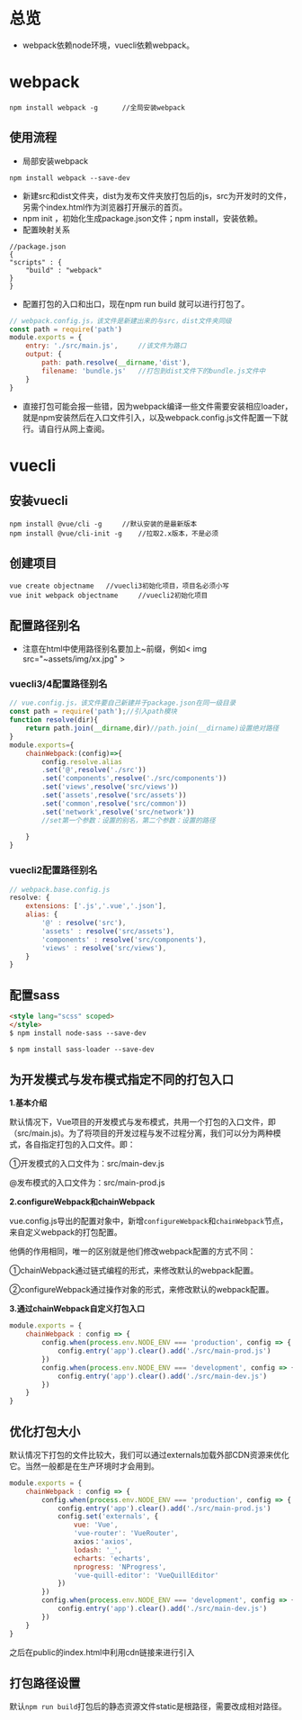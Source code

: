 # 总览

- webpack依赖node环境，vuecli依赖webpack。

# webpack

```
npm install webpack -g 		//全局安装webpack
```

## 使用流程

- 局部安装webpack

```
npm install webpack --save-dev
```

- 新建src和dist文件夹，dist为发布文件夹放打包后的js，src为开发时的文件，另需个index.html作为浏览器打开展示的首页。
- npm init ，初始化生成package.json文件；npm install，安装依赖。
- 配置映射关系

```
//package.json
{
"scripts" : {
	"build" : "webpack"
}
}
```

- 配置打包的入口和出口，现在npm run build 就可以进行打包了。

```javascript
// webpack.config.js，该文件是新建出来的与src，dist文件夹同级
const path = require('path')
module.exports = {
    entry: './src/main.js',		//该文件为路口
    output: {
        path: path.resolve(__dirname,'dist'),
        filename: 'bundle.js'	//打包到dist文件下的bundle.js文件中
    }
}
```

- 直接打包可能会报一些错，因为webpack编译一些文件需要安装相应loader，就是npm安装然后在入口文件引入，以及webpack.config.js文件配置一下就行。请自行从网上查阅。

# vuecli

## 安装vuecli

```
npm install @vue/cli -g		//默认安装的是最新版本
npm install @vue/cli-init -g 	//拉取2.x版本，不是必须
```

## 创建项目

```
vue create objectname	//vuecli3初始化项目，项目名必须小写
vue init webpack objectname 	//vuecli2初始化项目
```

## 配置路径别名

- 注意在html中使用路径别名要加上~前缀，例如<  img  src="~assets/img/xx.jpg" >

### vuecli3/4配置路径别名

```javascript
// vue.config.js，该文件要自己新建并于package.json在同一级目录
const path = require('path');//引入path模块
function resolve(dir){
    return path.join(__dirname,dir)//path.join(__dirname)设置绝对路径
}
module.exports={
    chainWebpack:(config)=>{
        config.resolve.alias
        .set('@',resolve('./src'))
        .set('components',resolve('./src/components'))
        .set('views',resolve('src/views'))
        .set('assets',resolve('src/assets'))
        .set('common',resolve('src/common'))
        .set('network',resolve('src/network'))
        //set第一个参数：设置的别名，第二个参数：设置的路径
　　　　
    }
}
```

### vuecli2配置路径别名

```javascript
// webpack.base.config.js
resolve: {
    extensions: ['.js','.vue','.json'],
    alias: {
        '@' : resolve('src'),
        'assets' : resolve('src/assets'),
        'components' : resolve('src/components'),
        'views' : resolve('src/views'),
    }
}
```

## 配置sass

```html
<style lang="scss" scoped>
</style>
$ npm install node-sass --save-dev

$ npm install sass-loader --save-dev
```

## 为开发模式与发布模式指定不同的打包入口

**1.基本介绍**

默认情况下，Vue项目的开发模式与发布模式，共用一个打包的入口文件，即（src/main.js)。为了将项目的开发过程与发不过程分离，我们可以分为两种模式，各自指定打包的入口文件。即：

①开发模式的入口文件为：src/main-dev.js

@发布模式的入口文件为：src/main-prod.js

**2.configureWebpack和chainWebpack**

vue.config.js导出的配置对象中，新增`configureWebpack`和`chainWebpack`节点，来自定义webpack的打包配置。

他俩的作用相同，唯一的区别就是他们修改webpack配置的方式不同：

①chainWebpack通过链式编程的形式，来修改默认的webpack配置。

②configureWebpack通过操作对象的形式，来修改默认的webpack配置。

**3.通过chainWebpack自定义打包入口**

```js
module.exports = {
	chainWebpack : config => {
        config.when(process.env.NODE_ENV === 'production', config => {
            config.entry('app').clear().add('./src/main-prod.js')
		})
        config.when(process.env.NODE_ENV === 'development', config => {
            config.entry('app').clear().add('./src/main-dev.js')
		})
	}
}
```

## 优化打包大小

默认情况下打包的文件比较大，我们可以通过externals加载外部CDN资源来优化它。当然一般都是在生产环境时才会用到。

```js
module.exports = {
	chainWebpack : config => {
        config.when(process.env.NODE_ENV === 'production', config => {
            config.entry('app').clear().add('./src/main-prod.js')
            config.set('externals', {
                vue: 'Vue',
                'vue-router': 'VueRouter',
                axios：'axios',
                lodash: '_',
                echarts: 'echarts',
                nprogress: 'NProgress',
                'vue-quill-editor': 'VueQuillEditor'
            })
		})
        config.when(process.env.NODE_ENV === 'development', config => {
            config.entry('app').clear().add('./src/main-dev.js')
		})
	}
}
```

之后在public的index.html中利用cdn链接来进行引入

## 打包路径设置

默认`npm run build`打包后的静态资源文件static是根路径，需要改成相对路径。